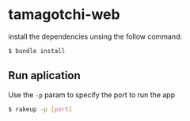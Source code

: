 # tamagotchi-web

install the dependencies unsing the follow command:

``` bash
$ bundle install
```

## Run aplication

Use the `-p` param to specify the port to run the app

``` bash
$ rakeup -p [port]
```
